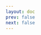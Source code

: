 ```yaml
---
layout: doc
prev: false
next: false
---
```


<CustomItemBox :item="{
  name: '女神之泪',
  icon: '/wiki/item/dagger_tear.png',
  type: '近战武器',
  description: '',
  params: {
    stack: 1,
    durability: 30 
  },
  obtain: {
    found: [],
    npc: [],
    shop: [],
    gardening: []
  }
}" />
